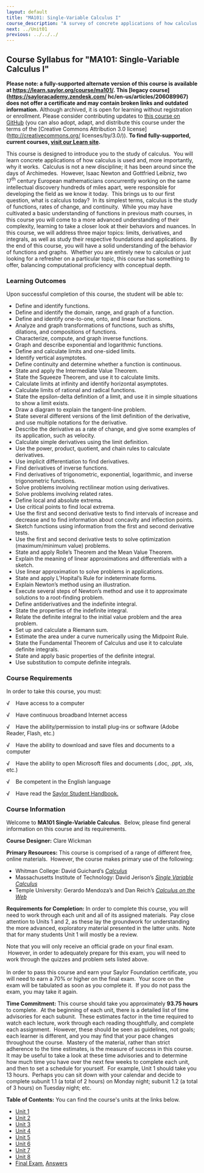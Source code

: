 ```yaml
---
layout: default
title: "MA101: Single-Variable Calculus I"
course_description: "A survey of concrete applications of how calculus is used and, more importantly, why it works, through the introduction of topics including limits, derivatives, and integrals."
next: ../Unit01
previous: ../../../
---
```

Course Syllabus for "MA101: Single-Variable Calculus I"
-------------------------------------------------------

**Please note: a fully-supported alternate version of this course is available at https://learn.saylor.org/course/ma101/. 
This [legacy course](https://sayloracademy.zendesk.com/
hc/en-us/articles/206089967) does not offer a certificate and may contain 
broken links and outdated information.** Although archived, it is open 
for learning without registration or enrollment. Please consider contributing 
updates to [this course on GitHub](https://github.com/saylordotorg/course_ma101) 
(you can also adopt, adapt, and distribute this course under the terms of 
the [Creative Commons Attribution 3.0 license](http://creativecommons.org/
licenses/by/3.0/)). **To find fully-supported, current courses, [visit our 
Learn site](https://learn.saylor.org).**

This course is designed to introduce you to the study of calculus.  You
will learn concrete applications of how calculus is used and, more
importantly, why it works.  Calculus is not a new discipline; it has
been around since the days of Archimedes.  However, Isaac Newton and
Gottfried Leibniz, two 17<sup>th</sup> century European mathematicians
concurrently working on the same intellectual discovery hundreds of
miles apart, were responsible for developing the field as we know it
today.  This brings us to our first question, what is calculus today? 
In its simplest terms, calculus is the study of functions, rates of
change, and continuity.  While you may have cultivated a basic
understanding of functions in previous math courses, in this course you
will come to a more advanced understanding of their complexity, learning
to take a closer look at their behaviors and nuances. In this course, we
will address three major topics: limits, derivatives, and integrals, as
well as study their respective foundations and applications.  By the end
of this course, you will have a solid understanding of the behavior of
functions and graphs.  Whether you are entirely new to calculus or just
looking for a refresher on a particular topic, this course has something
to offer, balancing computational proficiency with conceptual depth.

### Learning Outcomes

Upon successful completion of this course, the student will be able
to:  

-   Define and identify functions.
-   Define and identify the domain, range, and graph of a function.
-   Define and identify one-to-one, onto, and linear functions.
-   Analyze and graph transformations of functions, such as shifts,
    dilations, and compositions of functions.
-   Characterize, compute, and graph inverse functions.
-   Graph and describe exponential and logarithmic functions.
-   Define and calculate limits and one-sided limits.
-   Identify vertical asymptotes.
-   Define continuity and determine whether a function is continuous.
-   State and apply the Intermediate Value Theorem.
-   State the Squeeze Theorem, and use it to calculate limits.
-   Calculate limits at infinity and identify horizontal asymptotes.
-   Calculate limits of rational and radical functions.
-   State the epsilon-delta definition of a limit, and use it in simple
    situations to show a limit exists.
-   Draw a diagram to explain the tangent-line problem.
-   State several different versions of the limit definition of the
    derivative, and use multiple notations for the derivative.
-   Describe the derivative as a rate of change, and give some examples
    of its application, such as velocity.
-   Calculate simple derivatives using the limit definition.
-   Use the power, product, quotient, and chain rules to calculate
    derivatives.
-   Use implicit differentiation to find derivatives.
-   Find derivatives of inverse functions.
-   Find derivatives of trigonometric, exponential, logarithmic, and
    inverse trigonometric functions.
-   Solve problems involving rectilinear motion using derivatives.
-   Solve problems involving related rates.
-   Define local and absolute extrema.
-   Use critical points to find local extrema.
-   Use the first and second derivative tests to find intervals of
    increase and decrease and to find information about concavity and
    inflection points.
-   Sketch functions using information from the first and second
    derivative tests.
-   Use the first and second derivative tests to solve optimization
    (maximum/minimum value) problems.
-   State and apply Rolle’s Theorem and the Mean Value Theorem.
-   Explain the meaning of linear approximations and differentials with
    a sketch.
-   Use linear approximation to solve problems in applications.
-   State and apply L’Hopital’s Rule for indeterminate forms.
-   Explain Newton’s method using an illustration.
-   Execute several steps of Newton’s method and use it to approximate
    solutions to a root-finding problem.
-   Define antiderivatives and the indefinite integral.
-   State the properties of the indefinite integral.
-   Relate the definite integral to the initial value problem and the
    area problem.
-   Set up and calculate a Riemann sum.
-   Estimate the area under a curve numerically using the Midpoint Rule.
-   State the Fundamental Theorem of Calculus and use it to calculate
    definite integrals.
-   State and apply basic properties of the definite integral.
-   Use substitution to compute definite integrals.

### Course Requirements

In order to take this course, you must:  
  
 √    Have access to a computer  
  
 √    Have continuous broadband Internet access  
  
 √    Have the ability/permission to install plug-ins or software (Adobe
Reader, Flash, etc.)  
  
 √    Have the ability to download and save files and documents to a
computer  
  
 √    Have the ability to open Microsoft files and documents (.doc,
.ppt, .xls, etc.)  
  
 √    Be competent in the English language  
  
 √    Have read the [Saylor Student
Handbook.](http://www.saylor.org/site/wp-content/uploads/2012/05/Saylor-StudentHandbook.pdf)

### Course Information

Welcome to **MA101 Single-Variable Calculus**.  Below, please find
general information on this course and its requirements.   
  
 **Course Designer:** Clare Wickman  
  
 **Primary Resources:** This course is comprised of a range of different
free, online materials.  However, the course makes primary use of the
following:  

-   Whitman College: David Guichard’s
    *[Calculus](http://www.whitman.edu/mathematics/calculus/)*
-   Massachusetts Institute of Technology: David Jerison’s *[Single
    Variable
    Calculus](http://ocw.mit.edu/courses/mathematics/18-01-single-variable-calculus-fall-2006/)*
-   Temple University: Gerardo Mendoza’s and Dan Reich’s *[Calculus on
    the Web](http://www.math.temple.edu/~cow/)*

**Requirements for Completion:** In order to complete this course, you
will need to work through each unit and all of its assigned materials. 
Pay close attention to Units 1 and 2, as these lay the groundwork for
understanding the more advanced, exploratory material presented in the
latter units.  Note that for many students Unit 1 will mostly be a
review.  
  
 Note that you will only receive an official grade on your final exam.
 However, in order to adequately prepare for this exam, you will need to
work through the quizzes and problem sets listed above.  
    
 In order to pass this course and earn your Saylor Foundation
certificate, you will need to earn a 70% or higher on the final exam. 
Your score on the exam will be tabulated as soon as you complete it.  If
you do not pass the exam, you may take it again.  
  
 **Time Commitment:** This course should take you approximately **93.75
hours** to complete.  At the beginning of each unit, there is a detailed
list of time advisories for each subunit.  These estimates factor in the
time required to watch each lecture, work through each reading
thoughtfully, and complete each assignment.  However, these should be
seen as guidelines, not goals; each learner is different, and you may
find that your pace changes throughout the course.  Mastery of the
material, rather than strict adherence to the time estimates, is the
measure of success in this course.  It may be useful to take a look at
these time advisories and to determine how much time you have over the
next few weeks to complete each unit, and then to set a schedule for
yourself.  For example, Unit 1 should take you 13 hours.  Perhaps you
can sit down with your calendar and decide to complete subunit 1.1 (a
total of 2 hours) on Monday night; subunit 1.2 (a total of 3 hours) on
Tuesday night; etc.  
  
**Table of Contents:** You can find the course's units at the links below.

- [Unit 1](https://legacy.saylor.org/ma101/Unit01/)
- [Unit 2](https://legacy.saylor.org/ma101/Unit02/)
- [Unit 3](https://legacy.saylor.org/ma101/Unit03/)
- [Unit 4](https://legacy.saylor.org/ma101/Unit04/)
- [Unit 5](https://legacy.saylor.org/ma101/Unit05/)
- [Unit 6](https://legacy.saylor.org/ma101/Unit06/)
- [Unit 7](https://legacy.saylor.org/ma101/Unit07/)
- [Unit 8](https://legacy.saylor.org/ma101/Unit08/)
- [Final Exam](http://saylordotorg.github.io/LegacyExams/MA/MA101/MA101-FinalExam.html), [Answers](http://saylordotorg.github.io/LegacyExams/MA/MA101/MA101-FinalExam-Answers.html)
